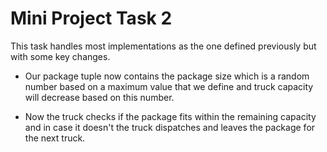 # **Mini Project Task 2** #
This task handles most implementations as the one defined previously but with some key changes.

- Our package tuple now contains the package size which is a random number based on a maximum value that we define and truck capacity will decrease based on this number.

- Now the truck checks if the package fits within the remaining capacity and in case it doesn't the truck dispatches and leaves the package for the next truck.